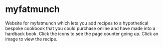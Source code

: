 # myfatmunch
Website for myfatmunch which lets you add recipes to a hypothetical bespoke cookbook that you could purchase online and have made into a hardback book.
Click the icons to see the page counter going up.
Click an image to view the recipe.
